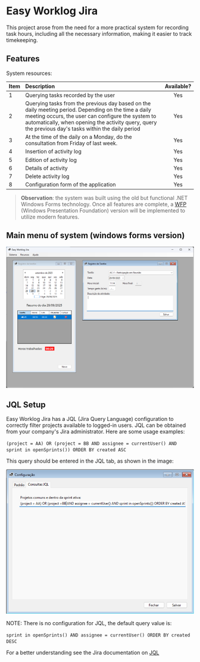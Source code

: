 # Easy Worklog Jira

 This project arose from the need for a more practical system for recording task hours, including all the necessary information, making it easier to track timekeeping.

## Features

System resources:

| Item | Description | Available? |
| :--- | :----       | :---:      |
| 1    | Querying tasks recorded by the user | Yes   |
| 2    | Querying tasks from the previous day based on the daily meeting period. Depending on the time a daily meeting occurs, the user can configure the system to automatically, when opening the activity query, query the previous day's tasks within the daily period | Yes   |
| 3    | At the time of the daily on a Monday, do the consultation from Friday of last week. | Yes   |
| 4    | Insertion of activity log           | Yes   |
| 5    | Edition of activity log             | Yes   |
| 6    | Details of activity                 | Yes   |
| 7    | Delete activity log                 | Yes   |
| 8    | Configuration form of the application | Yes   |

> **Observation**: the system was built using the old but functional .NET Windows Forms technology.
Once all features are complete, a [WFP](https://learn.microsoft.com/en-us/dotnet/desktop/wpf/overview/) (Windows Presentation Foundation) version will be implemented to utilize modern features.

## Main menu of system (windows forms version)

![Main menu](Docs/Images/main-menu-with-forms.png)

## JQL Setup

Easy Worklog Jira has a JQL (Jira Query Language) configuration to correctly filter projects available to logged-in users.
JQL can be obtained from your company's Jira administrator. Here are some usage examples:

`(project = AA) OR (project = BB AND assignee = currentUser() AND sprint in openSprints()) ORDER BY created ASC`

This query should be entered in the JQL tab, as shown in the image:

![Setup Jira Queries](Docs/Images/setup-jira-queries.png)

NOTE: There is no configuration for JQL, the default query value is:

`sprint in openSprints() AND assignee = currentUser() ORDER BY created DESC`

For a better understanding see the Jira documentation on [JQL](https://support.atlassian.com/jira-service-management-cloud/docs/use-advanced-search-with-jira-query-language-jql/)
